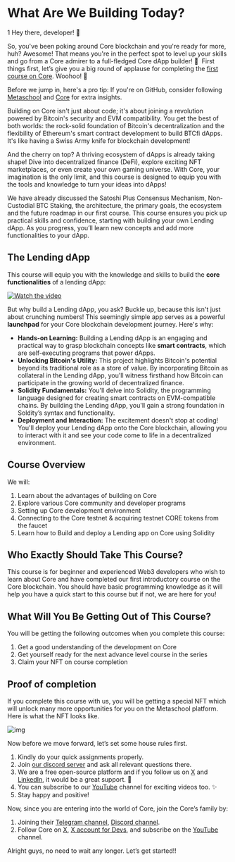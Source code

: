 # What Are We Building Today?
1
Hey there, developer! 👋

So, you've been poking around Core blockchain and you're ready for more, huh? Awesome! That means you're in the perfect spot to level up your skills and go from a Core admirer to a full-fledged Core dApp builder! 🚀  First things first, let’s give you a big round of applause for completing the [first course on Core](https://metaschool.so/courses/introduction-to-core). Woohoo! 🎉

Before we jump in, here's a pro tip: If you're on GitHub, consider following [Metaschool](github.com/0xmetaschool) and [Core](github.com/coredao-org) for extra insights.

Building on Core isn't just about code; it's about joining a revolution powered by Bitcoin's security and EVM compatibility. You get the best of both worlds: the rock-solid foundation of Bitcoin's decentralization and the flexibility of Ethereum's smart contract development to build BTCfi dApps. It's like having a Swiss Army knife for blockchain development!

And the cherry on top? A thriving ecosystem of dApps is already taking shape! Dive into decentralized finance (DeFi), explore exciting NFT marketplaces, or even create your own gaming universe. With Core, your imagination is the only limit, and this course is designed to equip you with the tools and knowledge to turn your ideas into dApps!

We have already discussed the Satoshi Plus Consensus Mechanism, Non-Custodial BTC Staking, the architecture, the primary goals, the ecosystem and the future roadmap in our first course. This course ensures you pick up practical skills and confidence, starting with building your own Lending dApp. As you progress, you’ll learn new concepts and add more functionalities to your dApp.

## The Lending dApp
This course will equip you with the knowledge and skills to build the **core functionalities** of a lending dApp:

<a href="https://youtu.be/jnPWUEOcI0E" target="_blank">
 <img src="https://github.com/0xmetaschool/Learning-Projects/assets/130544719/5cc96e37-91f1-4090-b165-c51ea9818fc4" alt="Watch the video" />
</a>

But why build a Lending dApp, you ask? Buckle up, because this isn't just about crunching numbers! This seemingly simple app serves as a powerful **launchpad** for your Core blockchain development journey. Here's why:

- **Hands-on Learning:** Building a Lending dApp is an engaging and practical way to grasp blockchain concepts like **smart contracts**, which are self-executing programs that power dApps.
- **Unlocking Bitcoin's Utility:** This project highlights Bitcoin's potential beyond its traditional role as a store of value. By incorporating Bitcoin as collateral in the Lending dApp, you'll witness firsthand how Bitcoin can participate in the growing world of decentralized finance.
- **Solidity Fundamentals:** You'll delve into Solidity, the programming language designed for creating smart contracts on EVM-compatible chains. By building the Lending dApp, you'll gain a strong foundation in Soldity’s syntax and functionality.
- **Deployment and Interaction:** The excitement doesn't stop at coding! You'll deploy your Lending dApp onto the Core blockchain, allowing you to interact with it and see your code come to life in a decentralized environment.

## Course Overview

We will:

1. Learn about the advantages of building on Core
2. Explore various Core community and developer programs
3. Setting up Core development environment
4. Connecting to the Core testnet & acquiring testnet CORE tokens from the faucet
5. Learn how to Build and deploy a Lending app on Core using Solidity

## Who Exactly Should Take This Course?

This course is for beginner and experienced Web3 developers who wish to learn about Core and have completed our first introductory course on the Core blockchain. You should have basic programming knowledge as it will help you have a quick start to this course but if not, we are here for you!

## What Will You Be Getting Out of This Course?

You will be getting the following outcomes when you complete this course:

1. Get a good understanding of the development on Core
2. Get yourself ready for the next advance level course in the series
3. Claim your NFT on course completion

## Proof of completion

If you complete this course with us, you will be getting a special NFT which will unlock many more opportunities for you on the Metaschool platform. Here is what the NFT looks like.

![img](https://github.com/0xmetaschool/Learning-Projects/blob/main/assests_for_all/Core%20C2%20assets%20-%20Start%20Building%20on%20Core/Core%20C2%20L1%20Image%201.gif?raw=true)

Now before we move forward, let’s set some house rules first.

1. Kindly do your quick assignments properly.
2. Join [our discord server](https://discord.gg/Jf4ArqVb) and ask all relevant questions there.
3. We are a free open-source platform and if you follow us on [X](https://bit.ly/core-course-twitter) and [LinkedIn](https://bit.ly/core-course-linkedIn), it would be a great support. 🫣
4. You can subscribe to our [YouTube](https://bit.ly/core-course-youtube) channel for exciting videos too. ✨
5. Stay happy and positive!

Now, since you are entering into the world of Core, join the Core’s family by:

1. Joining their [Telegram channel](https://t.me/CoreDAOTelegram), [Discord channel](https://discord.com/invite/coredaoofficial).
2. Follow Core on [X](https://twitter.com/Coredao_Org), [X account for Devs](https://x.com/corechain_devs), and subscribe on the [YouTube](https://www.youtube.com/@Core_DAO_Official) channel.

Alright guys, no need to wait any longer. Let’s get started!!
